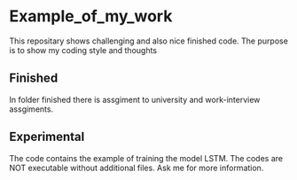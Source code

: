 # Example_of_my_work
This repositary shows challenging and also nice finished code. The purpose is to show my coding style and thoughts

## Finished
In folder finished there is assgiment to university and work-interview assgiments.

## Experimental
The code contains the example of training the model LSTM. The codes are NOT executable without additional files. Ask me for more information.
